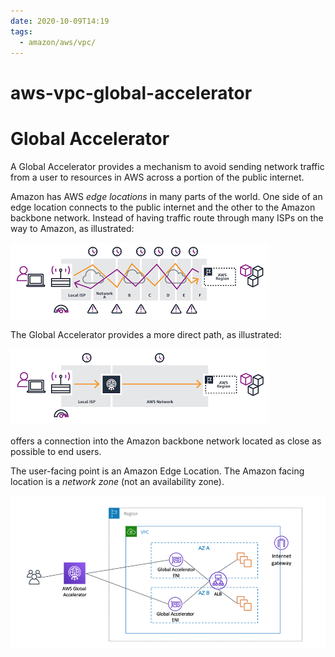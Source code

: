 ```yaml
---
date: 2020-10-09T14:19
tags:
  - amazon/aws/vpc/
---
```


# aws-vpc-global-accelerator
# Global Accelerator


A Global Accelerator provides a mechanism to avoid sending network traffic from a user to resources in AWS across a portion of the public internet.

Amazon has AWS *edge locations* in many parts of the world. One side of an edge location connects to the public internet and the other to the Amazon backbone network. Instead of having traffic route through many ISPs on the way to Amazon, as illustrated:

![Non accelerated path](./static/non-accelerator.png)  

The Global Accelerator provides a more direct path, as illustrated:



![Accelerated Path](./static/accelerator.png)  





offers a connection into the Amazon
backbone network located as close as possible to end users. 

The user-facing point is an Amazon Edge Location. The Amazon facing location is a *network zone* (not an availability zone). 


![Global Accelerator](./static/aga-ip-preservation-alb.png)  

